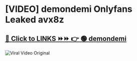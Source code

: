 
 # [VIDEO] demondemi Onlyfans Leaked avx8z

## <h2><a href="https://clipsfans.com/demondemi&ref=git">🔗 Click to LINKS ⏩⏩ 👉 🟢 demondemi </a></h2>

<a href="https://clipsfans.com/demondemi&ref=git" rel="nofollow" data-target="animated-image.originalLink"><img src="https://i.ibb.co.com/xMMVF88/686577567.gif" alt="Viral Video Original" style="max-width: 100%; display: inline-block;" data-target="animated-image.originalImage"></a>

